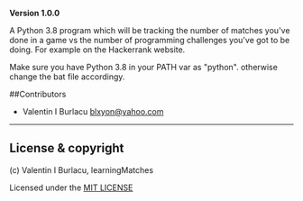 **Version 1.0.0**

A Python 3.8 program which will be tracking the number of matches you've done in a game vs 
the number of programming challenges you've got to be doing. For example on the Hackerrank website.

Make sure you have Python 3.8 in your PATH var as "python". otherwise change the bat file accordingy.

##Contributors

- Valentin I Burlacu <blxyon@yahoo.com>

---

## License & copyright

(c) Valentin I Burlacu, learningMatches

Licensed under the [MIT LICENSE](LICENSE)